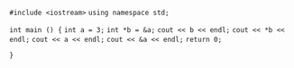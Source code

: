 `#include <iostream>`
`using namespace std;`

`int main () {`
    `int a = 3;`
    `int *b = &a;`
    `cout << b << endl;`
    `cout << *b << endl;`
    `cout << a << endl;`
    `cout << &a << endl;`
    `return 0;` 

`}`